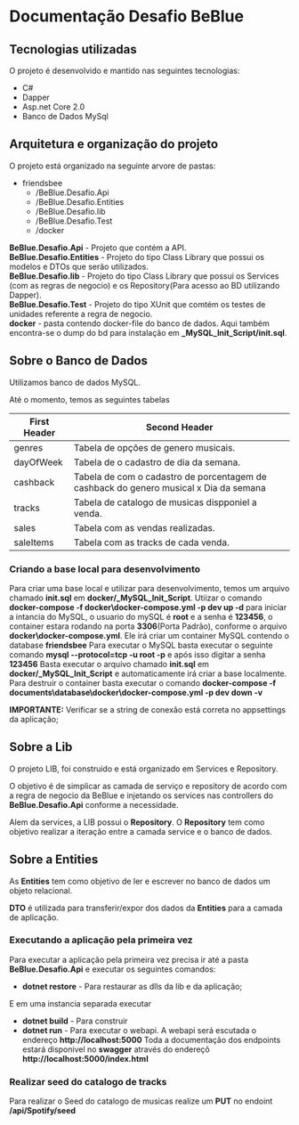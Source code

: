 # Documentação Desafio BeBlue

## Tecnologias utilizadas

O projeto é desenvolvido e mantido nas seguintes tecnologias:
* C#
* Dapper
* Asp.net Core 2.0
* Banco de Dados MySql

## Arquitetura e organização do projeto

O projeto está organizado na seguinte arvore de pastas:
* friendsbee
  * /BeBlue.Desafio.Api
  * /BeBlue.Desafio.Entities
  * /BeBlue.Desafio.lib
  * /BeBlue.Desafio.Test
  * /docker 

**BeBlue.Desafio.Api** - Projeto que contém a API. \
**BeBlue.Desafio.Entities** - Projeto do tipo Class Library que possui os modelos e DTOs que serão utilizados. \
**BeBlue.Desafio.lib** - Projeto do tipo Class Library que possui os Services (com as regras de negocio) e os Repository(Para acesso ao BD utilizando Dapper). \
**BeBlue.Desafio.Test** - Projeto do tipo XUnit  que comtém os testes de unidades referente a regra de negocio. \
**docker** - pasta contendo docker-file do banco de dados. Aqui também encontra-se o dump do bd para instalação em **_MySQL_Init_Script/init.sql**.


## Sobre o Banco de Dados

Utilizamos banco de dados MySQL.

Até o momento, temos as seguintes tabelas

First Header | Second Header
------------ | -------------
genres 		            | Tabela de opções de genero  musicais.
dayOfWeek		 		| Tabela de o cadastro de dia da semana.
cashback		 		| Tabela de com o cadastro de porcentagem de cashback do genero musical x Dia da semana
tracks		            | Tabela de catalogo de musicas dispponiel a venda.
sales				    | Tabela com as vendas realizadas.
saleItems			    | Tabela com as tracks de cada venda.


### Criando a base local para desenvolvimento
Para criar uma base local e utilizar para desenvolvimento, temos um arquivo chamado **init.sql** em **docker/_MySQL_Init_Script**.
Utiizar o comando **docker-compose -f docker\docker-compose.yml -p dev up -d** para iniciar a intancia do MySQL, o usuario do mySQL é **root** e a senha é **123456**, o container estara rodando na porta **3306**(Porta Padrão), conforme o arquivo **docker\docker-compose.yml**.
Ele irá criar um container MySQL contendo o database **friendsbee**
Para executar o MySQL basta executar o seguinte comando **mysql --protocol=tcp -u root -p** e após isso digitar a senha **123456**
Basta executar o arquivo chamado **init.sql** em **docker/_MySQL_Init_Script** e automaticamente irá criar a base localmente.
Para destruir o container basta executar o comando **docker-compose -f documents\database\docker\docker-compose.yml -p dev down -v**

**IMPORTANTE:** Verificar se a string de conexão está correta no appsettings da aplicação;




## Sobre a Lib

O projeto LIB, foi construido e está organizado em Services e Repository. 

O objetivo é de simplicar as camada de serviço e repository de acordo com a regra de negocio da BeBlue 
e injetando os services nas controllers do **BeBlue.Desafio.Api** conforme a necessidade.

Alem da services, a LIB possui o **Repository**.
O **Repository** tem como objetivo realizar a iteração entre a camada service e o banco de dados.


## Sobre a Entities
As **Entities** tem como objetivo de ler e escrever no banco de dados um objeto relacional.

**DTO** é utilizada para transferir/expor dos dados da **Entities** para a camada de aplicação.



### Executando a aplicação pela primeira vez
Para executar a aplicação pela primeira vez precisa ir até a pasta **BeBlue.Desafio.Api** e executar os seguintes comandos:
* **dotnet restore** - Para restaurar as dlls da lib e da aplicação;

E em uma instancia separada executar
* **dotnet build** - Para construir
* **dotnet run** - Para executar o webapi.
A webapi será escutada o endereço  **http://localhost:5000**
Toda a documentação dos endpoints estará disponivel no **swagger** através do endereçõ **http://localhost:5000/index.html**


### Realizar seed do catalogo de tracks
Para realizar o Seed do catalogo de musicas realize um **PUT** no endoint **/api/Spotify/seed**